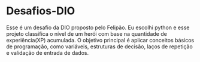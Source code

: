 # Desafios-DIO
Esse é um desafio da DIO proposto pelo Felipão. Eu escolhi python e esse projeto classifica o nível de um herói com base na quantidade de experiência(XP) acumulada. O objetivo principal é aplicar conceitos básicos de programação, como variáveis, estruturas de decisão, laços de repetição e validação de entrada de dados.
